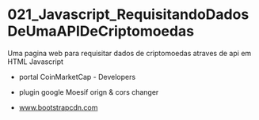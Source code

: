 # 021_Javascript_RequisitandoDadosDeUmaAPIDeCriptomoedas

Uma pagina web para requisitar dados de criptomoedas atraves de api em HTML Javascript

- portal CoinMarketCap - Developers

- plugin google Moesif orign & cors changer

- www.bootstrapcdn.com



